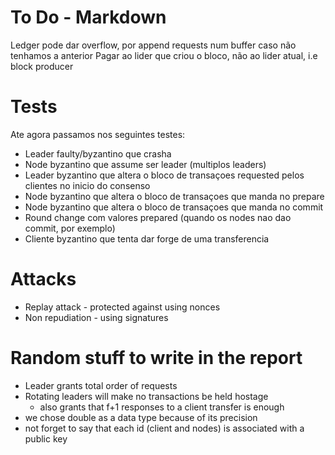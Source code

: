 # To Do - Markdown
Ledger pode dar overflow, por append requests num buffer caso não tenhamos a anterior
Pagar ao lider que criou o bloco, não ao lider atual, i.e block producer

# Tests
Ate agora passamos nos seguintes testes:
- Leader faulty/byzantino que crasha
- Node byzantino que assume ser leader (multiplos leaders)
- Leader byzantino que altera o bloco de transaçoes requested pelos clientes no inicio do consenso
- Node byzantino que altera o bloco de transaçoes que manda no prepare
- Node byzantino que altera o bloco de transaçoes que manda no commit
- Round change com valores prepared (quando os nodes nao dao commit, por exemplo)
- Cliente byzantino que tenta dar forge de uma transferencia

# Attacks
- Replay attack - protected against using nonces
- Non repudiation - using signatures

# Random stuff to write in the report
- Leader grants total order of requests
- Rotating leaders will make no transactions be held hostage
  - also grants that f+1 responses to a client transfer is enough
- we chose double as a data type because of its precision
- not forget to say that each id (client and nodes) is associated with a public key